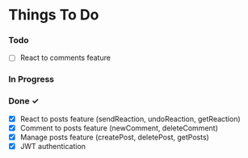 # Things To Do

### Todo

-   [ ] React to comments feature

### In Progress

### Done ✓

-   [x] React to posts feature (sendReaction, undoReaction, getReaction)
-   [x] Comment to posts feature (newComment, deleteComment)
-   [x] Manage posts feature (createPost, deletePost, getPosts)
-   [x] JWT authentication

